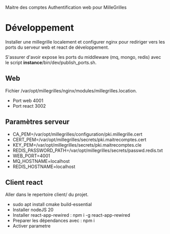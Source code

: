 Maitre des comptes
Authentification web pour MilleGrilles

# Développement

Installer une millegrille localement et configurer nginx pour rediriger vers les ports du serveur web et react 
de développement.

S'assurer d'avoir expose les ports du middleware (mq, mongo, redis) avec le script **instance**/bin/dev/publish_ports.sh.

## Web

Fichier /var/opt/millegrilles/nginx/modules/millegrilles.location.

- Port web 4001
- Port react 3002

## Paramètres serveur

- CA_PEM=/var/opt/millegrilles/configuration/pki.millegrille.cert
- CERT_PEM=/var/opt/millegrilles/secrets/pki.maitrecomptes.cert
- KEY_PEM=/var/opt/millegrilles/secrets/pki.maitrecomptes.cle
- REDIS_PASSWORD_PATH=/var/opt/millegrilles/secrets/passwd.redis.txt
- WEB_PORT=4001
- MQ_HOSTNAME=localhost
- REDIS_HOSTNAME=localhost

## Client react

Aller dans le repertoire client/ du projet.

- sudo apt install cmake build-essential
- Installer nodeJS 20
- Installer react-app-rewired : npm i -g react-app-rewired
- Preparer les dépendances avec : npm i
- Activer parametre
